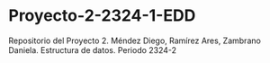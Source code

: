 # Proyecto-2-2324-1-EDD
Repositorio del Proyecto 2. Méndez Diego, Ramírez Ares, Zambrano Daniela. Estructura de datos. Periodo 2324-2
